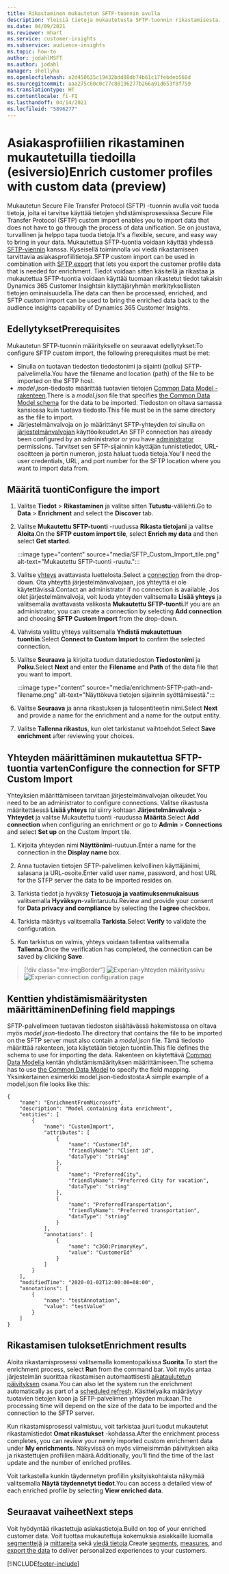 ```yaml
---
title: Rikastaminen mukautetun SFTP-tuonnin avulla
description: Yleisiä tietoja mukautetusta SFTP-tuonnin rikastamisesta.
ms.date: 04/09/2021
ms.reviewer: mhart
ms.service: customer-insights
ms.subservice: audience-insights
ms.topic: how-to
author: jodahlMSFT
ms.author: jodahl
manager: shellyha
ms.openlocfilehash: a2d450635c19432bdd88db74b61c17febdeb568d
ms.sourcegitcommit: aaa275c60c0c77c88196277b266a91d653f8f759
ms.translationtype: HT
ms.contentlocale: fi-FI
ms.lasthandoff: 04/14/2021
ms.locfileid: "5896277"
---
```

# <a name="enrich-customer-profiles-with-custom-data-preview"></a><span data-ttu-id="d9869-103">Asiakasprofiilien rikastaminen mukautetuilla tiedoilla (esiversio)</span><span class="sxs-lookup"><span data-stu-id="d9869-103">Enrich customer profiles with custom data (preview)</span></span>

<span data-ttu-id="d9869-104">Mukautetun Secure File Transfer Protocol (SFTP) -tuonnin avulla voit tuoda tietoja, joita ei tarvitse käyttää tietojen yhdistämisprosessissa.</span><span class="sxs-lookup"><span data-stu-id="d9869-104">Secure File Transfer Protocol (SFTP) custom import enables you to import data that does not have to go through the process of data unification.</span></span> <span data-ttu-id="d9869-105">Se on joustava, turvallinen ja helppo tapa tuoda tietoja.</span><span class="sxs-lookup"><span data-stu-id="d9869-105">It's a flexible, secure, and easy way to bring in your data.</span></span> <span data-ttu-id="d9869-106">Mukautettua SFTP-tuontia voidaan käyttää yhdessä [SFTP-viennin](export-sftp.md) kanssa. Kyseisellä toiminnolla voi viedä rikastamiseen tarvittavia asiakasprofiilitietoja.</span><span class="sxs-lookup"><span data-stu-id="d9869-106">SFTP custom import can be used in combination with [SFTP export](export-sftp.md) that lets you export the customer profile data that is needed for enrichment.</span></span> <span data-ttu-id="d9869-107">Tiedot voidaan sitten käsitellä ja rikastaa ja mukautettua SFTP-tuontia voidaan käyttää tuomaan rikastetut tiedot takaisin Dynamics 365 Customer Insightsin käyttäjäryhmän merkityksellisten tietojen ominaisuudella.</span><span class="sxs-lookup"><span data-stu-id="d9869-107">The data can then be processed, enriched, and SFTP custom import can be used to bring the enriched data back to the audience insights capability of Dynamics 365 Customer Insights.</span></span>

## <a name="prerequisites"></a><span data-ttu-id="d9869-108">Edellytykset</span><span class="sxs-lookup"><span data-stu-id="d9869-108">Prerequisites</span></span>

<span data-ttu-id="d9869-109">Mukautetun SFTP-tuonnin määritykselle on seuraavat edellytykset:</span><span class="sxs-lookup"><span data-stu-id="d9869-109">To configure SFTP custom import, the following prerequisites must be met:</span></span>

- <span data-ttu-id="d9869-110">Sinulla on tuotavan tiedoston tiedostonimi ja sijainti (polku) SFTP-palvelimella.</span><span class="sxs-lookup"><span data-stu-id="d9869-110">You have the filename and location (path) of the file to be imported on the SFTP host.</span></span>
- <span data-ttu-id="d9869-111">*model.json*-tiedosto määrittää tuotavien tietojen [Common Data Model -rakenteen](/common-data-model/).</span><span class="sxs-lookup"><span data-stu-id="d9869-111">There is a *model.json* file that specifies [the Common Data Model schema](/common-data-model/) for the data to be imported.</span></span> <span data-ttu-id="d9869-112">Tiedoston on oltava samassa kansiossa kuin tuotava tiedosto.</span><span class="sxs-lookup"><span data-stu-id="d9869-112">This file must be in the same directory as the file to import.</span></span>
- <span data-ttu-id="d9869-113">Järjestelmänvalvoja on jo määrittänyt SFTP-yhteyden *tai* sinulla on [järjestelmänvalvojan](permissions.md#administrator) käyttöoikeudet.</span><span class="sxs-lookup"><span data-stu-id="d9869-113">An SFTP connection has already been configured by an administrator *or* you have [administrator](permissions.md#administrator) permissions.</span></span> <span data-ttu-id="d9869-114">Tarvitset sen SFTP-sijainnin käyttäjän tunnistetiedot, URL-osoitteen ja portin numeron, josta haluat tuoda tietoja.</span><span class="sxs-lookup"><span data-stu-id="d9869-114">You'll need the user credentials, URL, and port number for the SFTP location where you want to import data from.</span></span>


## <a name="configure-the-import"></a><span data-ttu-id="d9869-115">Määritä tuonti</span><span class="sxs-lookup"><span data-stu-id="d9869-115">Configure the import</span></span>

1. <span data-ttu-id="d9869-116">Valitse **Tiedot** > **Rikastaminen** ja valitse sitten **Tutustu**-välilehti.</span><span class="sxs-lookup"><span data-stu-id="d9869-116">Go to **Data** > **Enrichment** and select the **Discover** tab.</span></span>

1. <span data-ttu-id="d9869-117">Valitse **Mukautettu SFTP-tuonti** -ruudussa **Rikasta tietojani** ja valitse **Aloita**.</span><span class="sxs-lookup"><span data-stu-id="d9869-117">On the **SFTP custom import tile**, select **Enrich my data** and then select **Get started**.</span></span>

   :::image type="content" source="media/SFTP_Custom_Import_tile.png" alt-text="Mukautettu SFTP-tuonti -ruutu.":::

1. <span data-ttu-id="d9869-119">Valitse [yhteys](connections.md) avattavasta luettelosta.</span><span class="sxs-lookup"><span data-stu-id="d9869-119">Select a [connection](connections.md) from the drop-down.</span></span> <span data-ttu-id="d9869-120">Ota yhteyttä järjestelmänvalvojaan, jos yhteyttä ei ole käytettävissä.</span><span class="sxs-lookup"><span data-stu-id="d9869-120">Contact an administrator if no connection is available.</span></span> <span data-ttu-id="d9869-121">Jos olet järjestelmänvalvoja, voit luoda yhteyden valitsemalla **Lisää yhteys** ja valitsemalla avattavasta valikosta **Mukautettu SFTP-tuonti**.</span><span class="sxs-lookup"><span data-stu-id="d9869-121">If you are an administrator, you can create a connection by selecting **Add connection** and choosing **SFTP Custom Import** from the drop-down.</span></span>

1. <span data-ttu-id="d9869-122">Vahvista valittu yhteys valitsemalla **Yhdistä mukautettuun tuontiin**.</span><span class="sxs-lookup"><span data-stu-id="d9869-122">Select **Connect to Custom Import** to confirm the selected connection.</span></span>

1.  <span data-ttu-id="d9869-123">Valitse **Seuraava** ja kirjoita tuodun datatiedoston **Tiedostonimi** ja **Polku**.</span><span class="sxs-lookup"><span data-stu-id="d9869-123">Select **Next** and enter the **Filename** and **Path** of the data file that you want to import.</span></span>

    :::image type="content" source="media/enrichment-SFTP-path-and-filename.png" alt-text="Näyttökuva tietojen sijainnin syöttämisestä.":::

1. <span data-ttu-id="d9869-125">Valitse **Seuraava** ja anna rikastuksen ja tulosentiteetin nimi.</span><span class="sxs-lookup"><span data-stu-id="d9869-125">Select **Next** and provide a name for the enrichment and a name for the output entity.</span></span> 

1. <span data-ttu-id="d9869-126">Valitse **Tallenna rikastus**, kun olet tarkistanut vaihtoehdot.</span><span class="sxs-lookup"><span data-stu-id="d9869-126">Select **Save enrichment** after reviewing your choices.</span></span>

## <a name="configure-the-connection-for-sftp-custom-import"></a><span data-ttu-id="d9869-127">Yhteyden määrittäminen mukautettua SFTP-tuontia varten</span><span class="sxs-lookup"><span data-stu-id="d9869-127">Configure the connection for SFTP Custom Import</span></span> 

<span data-ttu-id="d9869-128">Yhteyksien määrittämiseen tarvitaan järjestelmänvalvojan oikeudet.</span><span class="sxs-lookup"><span data-stu-id="d9869-128">You need to be an administrator to configure connections.</span></span> <span data-ttu-id="d9869-129">Valitse rikastusta määritettäessä **Lisää yhteys** *tai* siirry kohtaan **Järjestelmänvalvoja** > **Yhteydet** ja valitse Mukautettu tuonti -ruudussa **Määritä**.</span><span class="sxs-lookup"><span data-stu-id="d9869-129">Select **Add connection** when configuring an enrichment *or* go to **Admin** > **Connections** and select **Set up** on the Custom Import tile.</span></span>

1. <span data-ttu-id="d9869-130">Kirjoita yhteyden nimi **Näyttönimi**-ruutuun.</span><span class="sxs-lookup"><span data-stu-id="d9869-130">Enter a name for the connection in the **Display name** box.</span></span>

1. <span data-ttu-id="d9869-131">Anna tuotavien tietojen SFTP-palvelimen kelvollinen käyttäjänimi, salasana ja URL-osoite.</span><span class="sxs-lookup"><span data-stu-id="d9869-131">Enter valid user name, password, and host URL for the STFP server the data to be imported resides on.</span></span>

1. <span data-ttu-id="d9869-132">Tarkista tiedot ja hyväksy **Tietosuoja ja vaatimuksenmukaisuus** valitsemalla **Hyväksyn**-valintaruutu.</span><span class="sxs-lookup"><span data-stu-id="d9869-132">Review and provide your consent for **Data privacy and compliance** by selecting the **I agree** checkbox.</span></span>

1. <span data-ttu-id="d9869-133">Tarkista määritys valitsemalla **Tarkista**.</span><span class="sxs-lookup"><span data-stu-id="d9869-133">Select **Verify** to validate the configuration.</span></span>

1. <span data-ttu-id="d9869-134">Kun tarkistus on valmis, yhteys voidaan tallentaa valitsemalla **Tallenna**.</span><span class="sxs-lookup"><span data-stu-id="d9869-134">Once the verification has completed, the connection can be saved by clicking **Save**.</span></span>

> [!div class="mx-imgBorder"]
   > <span data-ttu-id="d9869-135">![Experian-yhteyden määrityssivu](media/enrichment-SFTP-connection.png "Experian-yhteyden määrityssivu")</span><span class="sxs-lookup"><span data-stu-id="d9869-135">![Experian connection configuration page](media/enrichment-SFTP-connection.png "Experian connection configuration page")</span></span>


## <a name="defining-field-mappings"></a><span data-ttu-id="d9869-136">Kenttien yhdistämismääritysten määrittäminen</span><span class="sxs-lookup"><span data-stu-id="d9869-136">Defining field mappings</span></span> 

<span data-ttu-id="d9869-137">SFTP-palvelimeen tuotavan tiedoston sisältävässä hakemistossa on oltava myös *model.json*-tiedosto.</span><span class="sxs-lookup"><span data-stu-id="d9869-137">The directory that contains the file to be imported on the SFTP server must also contain a *model.json* file.</span></span> <span data-ttu-id="d9869-138">Tämä tiedosto määrittää rakenteen, jota käytetään tietojen tuontiin.</span><span class="sxs-lookup"><span data-stu-id="d9869-138">This file defines the schema to use for importing the data.</span></span> <span data-ttu-id="d9869-139">Rakenteen on käytettävä [Common Data Modelia](/common-data-model/) kentän yhdistämismäärityksen määrittämiseen.</span><span class="sxs-lookup"><span data-stu-id="d9869-139">The schema has to use [the Common Data Model](/common-data-model/) to specify the field mapping.</span></span> <span data-ttu-id="d9869-140">Yksinkertainen esimerkki model.json-tiedostosta:</span><span class="sxs-lookup"><span data-stu-id="d9869-140">A simple example of a model.json file looks like this:</span></span>

```
{
    "name": "EnrichmentFromMicrosoft",
    "description": "Model containing data enrichment",
    "entities": [
        {
            "name": "CustomImport",
            "attributes": [
                {
                    "name": "CustomerId",
                    "friendlyName": "Client id",
                    "dataType": "string"
                },
                {
                    "name": "PreferredCity",
                    "friendlyName": "Preferred City for vacation",
                    "dataType": "string"
                },
                {
                    "name": "PreferredTransportation",
                    "friendlyName": "Preferred transportation",
                    "dataType": "string"
                }
            ],
            "annotations": [
                {
                    "name": "c360:PrimaryKey",
                    "value": "CustomerId"
                }
            ]
        }
    ],
    "modifiedTime": "2020-01-02T12:00:00+08:00",
    "annotations": [
        {
            "name": "testAnnotation",
            "value": "testValue"
        }
    ]
}
```

## <a name="enrichment-results"></a><span data-ttu-id="d9869-141">Rikastamisen tulokset</span><span class="sxs-lookup"><span data-stu-id="d9869-141">Enrichment results</span></span>

<span data-ttu-id="d9869-142">Aloita rikastamisprosessi valitsemalla komentopalkissa **Suorita**.</span><span class="sxs-lookup"><span data-stu-id="d9869-142">To start the enrichment process, select **Run** from the command bar.</span></span> <span data-ttu-id="d9869-143">Voit myös antaa järjestelmän suorittaa rikastamisen automaattisesti [aikataulutetun päivityksen](system.md#schedule-tab) osana.</span><span class="sxs-lookup"><span data-stu-id="d9869-143">You can also let the system run the enrichment automatically as part of a [scheduled refresh](system.md#schedule-tab).</span></span> <span data-ttu-id="d9869-144">Käsittelyaika määräytyy tuotavien tietojen koon ja SFTP-palvelimen yhteyden mukaan.</span><span class="sxs-lookup"><span data-stu-id="d9869-144">The processing time will depend on the size of the data to be imported and the connection to the SFTP server.</span></span>

<span data-ttu-id="d9869-145">Kun rikastamisprosessi valmistuu, voit tarkistaa juuri tuodut mukautetut rikastamistiedot **Omat rikastukset** -kohdassa.</span><span class="sxs-lookup"><span data-stu-id="d9869-145">After the enrichment process completes, you can review your newly imported custom enrichment data under **My enrichments**.</span></span> <span data-ttu-id="d9869-146">Näkyvissä on myös viimeisimmän päivityksen aika ja rikastettujen profiilien määrä.</span><span class="sxs-lookup"><span data-stu-id="d9869-146">Additionally, you'll find the time of the last update and the number of enriched profiles.</span></span>

<span data-ttu-id="d9869-147">Voit tarkastella kunkin täydennetyn profiilin yksityiskohtaista näkymää valitsemalla **Näytä täydennetyt tiedot**.</span><span class="sxs-lookup"><span data-stu-id="d9869-147">You can access a detailed view of each enriched profile by selecting **View enriched data**.</span></span>

## <a name="next-steps"></a><span data-ttu-id="d9869-148">Seuraavat vaiheet</span><span class="sxs-lookup"><span data-stu-id="d9869-148">Next steps</span></span>

<span data-ttu-id="d9869-149">Voit hyödyntää rikastettuja asiakastietoja.</span><span class="sxs-lookup"><span data-stu-id="d9869-149">Build on top of your enriched customer data.</span></span> <span data-ttu-id="d9869-150">Voit tuottaa mukautettuja kokemuksia asiakkaille luomalla [segmenttejä](segments.md) ja [mittareita](measures.md) sekä [viedä tietoja](export-destinations.md).</span><span class="sxs-lookup"><span data-stu-id="d9869-150">Create [segments](segments.md), [measures](measures.md), and [export the data](export-destinations.md) to deliver personalized experiences to your customers.</span></span>

[!INCLUDE[footer-include](../includes/footer-banner.md)]
